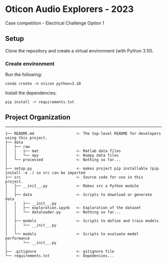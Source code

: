 Oticon Audio Explorers - 2023
==============================

Case competition - Electrical Challenge Option 1

## Setup

Clone the repository and create a virtual environment (with Python 3.10).

### Create environment
Run the following:

```
conda create -n oticon python=3.10
```

Install the dependencies:
```
pip install -r requirements.txt
```

## Project Organization
------------

    ├── README.md                   <- The top-level README for developers using this project.
    ├── data
    │   ├── raw            
    │   |   ├── mat                 <- Matlab data files
    │   │   └── npy                 <- Numpy data files
    │   └── processed               <- Nothing so far...
    │
    ├── setup.py                    <- makes project pip installable (pip install -e .) so src can be imported
    ├── src                         <- Source code for use in this project.
    │   ├── __init__.py             <- Makes src a Python module
    │   │
    │   ├── data                    <- Scripts to download or generate data
    │   |   ├── __init__.py
    │   |   ├── exploration.ipynb   <- Exploration of the dataset
    │   │   └── dataloader.py       <- Nothing so far...
    │   │
    │   ├── models                  <- Scripts to define and train models
    │   |   └── __init__.py
    │   │
    │   └── models                  <- Scripts to evaluate model performance
    │       └── __init__.py      
    │        
    ├── .gitignore                  <- gitignore file
    └── requirements.txt            <- Depedencies...
